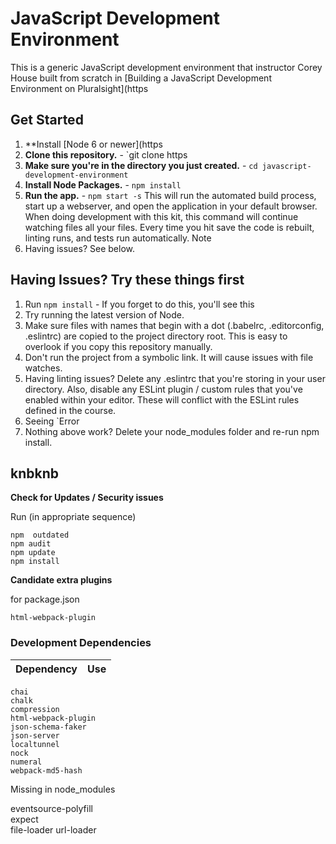 # JavaScript Development Environment

This is a generic JavaScript development environment that instructor Corey House built from scratch in [Building a JavaScript Development Environment on Pluralsight](https

## Get Started

1. **Install [Node 6 or newer](https
2. **Clone this repository.** - `git clone https
3. **Make sure you're in the directory you just created.** - `cd javascript-development-environment`
4. **Install Node Packages.** - `npm install`
5. **Run the app.** - `npm start -s`
This will run the automated build process, start up a webserver, and open the application in your default browser. When doing development with this kit, this command will continue watching files all your files. Every time you hit save the code is rebuilt, linting runs, and tests run automatically. Note
6. Having issues? See below.

## Having Issues? Try these things first

1. Run `npm install` - If you forget to do this, you'll see this
2. Try running the latest version of Node.
3. Make sure files with names that begin with a dot (.babelrc, .editorconfig, .eslintrc) are copied to the project directory root. This is easy to overlook if you copy this repository manually.
4. Don't run the project from a symbolic link. It will cause issues with file watches.
5. Having linting issues? Delete any .eslintrc that you're storing in your user directory. Also, disable any ESLint plugin / custom rules that you've enabled within your editor. These will conflict with the ESLint rules defined in the course.
6. Seeing `Error
7. Nothing above work? Delete your node_modules folder and re-run npm install.

## knbknb

**Check for Updates / Security issues**

Run (in appropriate sequence)


    npm  outdated
    npm audit
    npm update
    npm install

**Candidate extra plugins**

for package.json

    html-webpack-plugin
    

### Development Dependencies

| **Dependency**              | **Use**                                                                                                   |
| --------------------------- | --------------------------------------------------------------------------------------------------------- |



    chai
    chalk
    compression
    html-webpack-plugin
    json-schema-faker
    json-server
    localtunnel
    nock
    numeral
    webpack-md5-hash

Missing in node_modules

eventsource-polyfill        
expect    
file-loader 
url-loader 
